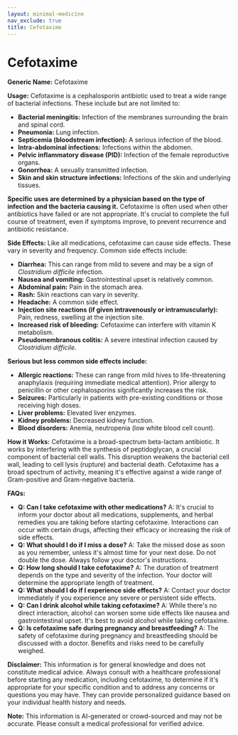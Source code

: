 ```yaml
---
layout: minimal-medicine
nav_exclude: true
title: Cefotaxime
---
```


# Cefotaxime

**Generic Name:** Cefotaxime

**Usage:** Cefotaxime is a cephalosporin antibiotic used to treat a wide range of bacterial infections.  These include but are not limited to:

* **Bacterial meningitis:** Infection of the membranes surrounding the brain and spinal cord.
* **Pneumonia:** Lung infection.
* **Septicemia (bloodstream infection):**  A serious infection of the blood.
* **Intra-abdominal infections:** Infections within the abdomen.
* **Pelvic inflammatory disease (PID):** Infection of the female reproductive organs.
* **Gonorrhea:** A sexually transmitted infection.
* **Skin and skin structure infections:** Infections of the skin and underlying tissues.


**Specific uses are determined by a physician based on the type of infection and the bacteria causing it.**  Cefotaxime is often used when other antibiotics have failed or are not appropriate.  It's crucial to complete the full course of treatment, even if symptoms improve, to prevent recurrence and antibiotic resistance.

**Side Effects:**  Like all medications, cefotaxime can cause side effects.  These vary in severity and frequency.  Common side effects include:

* **Diarrhea:** This can range from mild to severe and may be a sign of *Clostridium difficile* infection.
* **Nausea and vomiting:** Gastrointestinal upset is relatively common.
* **Abdominal pain:**  Pain in the stomach area.
* **Rash:**  Skin reactions can vary in severity.
* **Headache:**  A common side effect.
* **Injection site reactions (if given intravenously or intramuscularly):** Pain, redness, swelling at the injection site.
* **Increased risk of bleeding:** Cefotaxime can interfere with vitamin K metabolism.
* **Pseudomembranous colitis:** A severe intestinal infection caused by *Clostridium difficile*.


**Serious but less common side effects include:**

* **Allergic reactions:**  These can range from mild hives to life-threatening anaphylaxis (requiring immediate medical attention).  Prior allergy to penicillin or other cephalosporins significantly increases the risk.
* **Seizures:** Particularly in patients with pre-existing conditions or those receiving high doses.
* **Liver problems:**  Elevated liver enzymes.
* **Kidney problems:**  Decreased kidney function.
* **Blood disorders:**  Anemia, neutropenia (low white blood cell count).


**How it Works:** Cefotaxime is a broad-spectrum beta-lactam antibiotic.  It works by interfering with the synthesis of peptidoglycan, a crucial component of bacterial cell walls.  This disruption weakens the bacterial cell wall, leading to cell lysis (rupture) and bacterial death.  Cefotaxime has a broad spectrum of activity, meaning it's effective against a wide range of Gram-positive and Gram-negative bacteria.

**FAQs:**

* **Q: Can I take cefotaxime with other medications?** A:  It's crucial to inform your doctor about all medications, supplements, and herbal remedies you are taking before starting cefotaxime.  Interactions can occur with certain drugs, affecting their efficacy or increasing the risk of side effects.
* **Q: What should I do if I miss a dose?** A: Take the missed dose as soon as you remember, unless it's almost time for your next dose. Do not double the dose.  Always follow your doctor's instructions.
* **Q: How long should I take cefotaxime?** A: The duration of treatment depends on the type and severity of the infection.  Your doctor will determine the appropriate length of treatment.
* **Q: What should I do if I experience side effects?** A: Contact your doctor immediately if you experience any severe or persistent side effects.
* **Q: Can I drink alcohol while taking cefotaxime?** A:  While there's no direct interaction, alcohol can worsen some side effects like nausea and gastrointestinal upset. It's best to avoid alcohol while taking cefotaxime.
* **Q: Is cefotaxime safe during pregnancy and breastfeeding?** A:  The safety of cefotaxime during pregnancy and breastfeeding should be discussed with a doctor.  Benefits and risks need to be carefully weighed.


**Disclaimer:** This information is for general knowledge and does not constitute medical advice.  Always consult with a healthcare professional before starting any medication, including cefotaxime, to determine if it's appropriate for your specific condition and to address any concerns or questions you may have.  They can provide personalized guidance based on your individual health history and needs.


**Note:** This information is AI-generated or crowd-sourced and may not be accurate. Please consult a medical professional for verified advice.